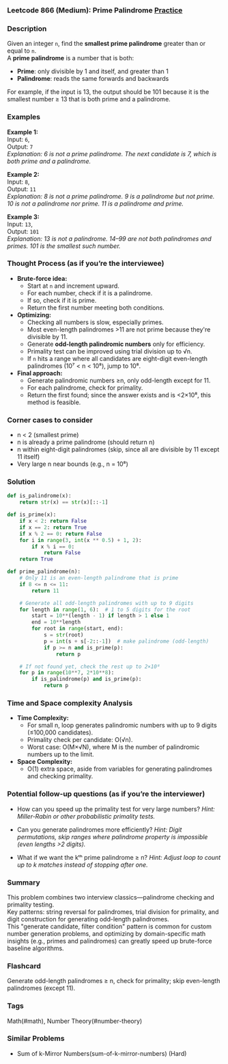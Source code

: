 ### Leetcode 866 (Medium): Prime Palindrome [Practice](https://leetcode.com/problems/prime-palindrome)

### Description  
Given an integer `n`, find the **smallest prime palindrome** greater than or equal to `n`.  
A **prime palindrome** is a number that is both:
- **Prime**: only divisible by 1 and itself, and greater than 1
- **Palindrome**: reads the same forwards and backwards

For example, if the input is 13, the output should be 101 because it is the smallest number ≥ 13 that is both prime and a palindrome.

### Examples  

**Example 1:**  
Input: `6`,  
Output: `7`  
*Explanation: 6 is not a prime palindrome. The next candidate is 7, which is both prime and a palindrome.*

**Example 2:**  
Input: `8`,  
Output: `11`  
*Explanation: 8 is not a prime palindrome. 9 is a palindrome but not prime. 10 is not a palindrome nor prime. 11 is a palindrome and prime.*

**Example 3:**  
Input: `13`,  
Output: `101`  
*Explanation: 13 is not a palindrome. 14–99 are not both palindromes and primes. 101 is the smallest such number.*

### Thought Process (as if you’re the interviewee)  
- **Brute-force idea:**  
  - Start at `n` and increment upward.
  - For each number, check if it is a palindrome.
  - If so, check if it is prime.
  - Return the first number meeting both conditions.
- **Optimizing:**  
  - Checking all numbers is slow, especially primes.
  - Most even-length palindromes >11 are not prime because they're divisible by 11.
  - Generate **odd-length palindromic numbers** only for efficiency.
  - Primality test can be improved using trial division up to √n.
  - If `n` hits a range where all candidates are eight-digit even-length palindromes (10⁷ < n < 10⁸), jump to 10⁸.
- **Final approach:**  
  - Generate palindromic numbers ≥n, only odd-length except for 11.
  - For each palindrome, check for primality.
  - Return the first found; since the answer exists and is <2×10⁸, this method is feasible.

### Corner cases to consider  
- n < 2 (smallest prime)
- n is already a prime palindrome (should return n)
- n within eight-digit palindromes (skip, since all are divisible by 11 except 11 itself)
- Very large n near bounds (e.g., n = 10⁸)

### Solution

```python
def is_palindrome(x):
    return str(x) == str(x)[::-1]

def is_prime(x):
    if x < 2: return False
    if x == 2: return True
    if x % 2 == 0: return False
    for i in range(3, int(x ** 0.5) + 1, 2):
        if x % i == 0:
            return False
    return True

def prime_palindrome(n):
    # Only 11 is an even-length palindrome that is prime
    if 8 <= n <= 11:
        return 11

    # Generate all odd-length palindromes with up to 9 digits
    for length in range(1, 6):  # 1 to 5 digits for the root
        start = 10**(length - 1) if length > 1 else 1
        end = 10**length
        for root in range(start, end):
            s = str(root)
            p = int(s + s[-2::-1])  # make palindrome (odd-length)
            if p >= n and is_prime(p):
                return p

    # If not found yet, check the rest up to 2×10⁸
    for p in range(10**7, 2*10**8):
        if is_palindrome(p) and is_prime(p):
            return p
```

### Time and Space complexity Analysis  

- **Time Complexity:**  
  - For small n, loop generates palindromic numbers with up to 9 digits (≤100,000 candidates).
  - Primality check per candidate: O(√n).
  - Worst case: O(M×√N), where M is the number of palindromic numbers up to the limit.
- **Space Complexity:**  
  - O(1) extra space, aside from variables for generating palindromes and checking primality.

### Potential follow-up questions (as if you’re the interviewer)  

- How can you speed up the primality test for very large numbers?
  *Hint: Miller-Rabin or other probabilistic primality tests.*

- Can you generate palindromes more efficiently?
  *Hint: Digit permutations, skip ranges where palindrome property is impossible (even lengths >2 digits).*

- What if we want the kᵗʰ prime palindrome ≥ n?
  *Hint: Adjust loop to count up to k matches instead of stopping after one.*

### Summary
This problem combines two interview classics—palindrome checking and primality testing.  
Key patterns: string reversal for palindromes, trial division for primality, and digit construction for generating odd-length palindromes.  
This "generate candidate, filter condition" pattern is common for custom number generation problems, and optimizing by domain-specific math insights (e.g., primes and palindromes) can greatly speed up brute-force baseline algorithms.


### Flashcard
Generate odd-length palindromes ≥ n, check for primality; skip even-length palindromes (except 11).

### Tags
Math(#math), Number Theory(#number-theory)

### Similar Problems
- Sum of k-Mirror Numbers(sum-of-k-mirror-numbers) (Hard)